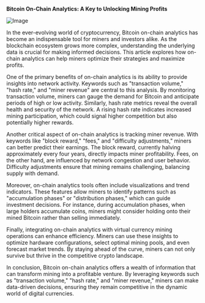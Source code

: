 **Bitcoin On-Chain Analytics: A Key to Unlocking Mining Profits**

![Image](https://github.com/user-attachments/assets/31692037-0104-4703-abd1-696b6a7dd41b)

In the ever-evolving world of cryptocurrency, Bitcoin on-chain analytics has become an indispensable tool for miners and investors alike. As the blockchain ecosystem grows more complex, understanding the underlying data is crucial for making informed decisions. This article explores how on-chain analytics can help miners optimize their strategies and maximize profits.

One of the primary benefits of on-chain analytics is its ability to provide insights into network activity. Keywords such as "transaction volume," "hash rate," and "miner revenue" are central to this analysis. By monitoring transaction volume, miners can gauge the demand for Bitcoin and anticipate periods of high or low activity. Similarly, hash rate metrics reveal the overall health and security of the network. A rising hash rate indicates increased mining participation, which could signal higher competition but also potentially higher rewards.

Another critical aspect of on-chain analytics is tracking miner revenue. With keywords like "block reward," "fees," and "difficulty adjustments," miners can better predict their earnings. The block reward, currently halving approximately every four years, directly impacts miner profitability. Fees, on the other hand, are influenced by network congestion and user behavior. Difficulty adjustments ensure that mining remains challenging, balancing supply with demand.

Moreover, on-chain analytics tools often include visualizations and trend indicators. These features allow miners to identify patterns such as "accumulation phases" or "distribution phases," which can guide investment decisions. For instance, during accumulation phases, when large holders accumulate coins, miners might consider holding onto their mined Bitcoin rather than selling immediately.

Finally, integrating on-chain analytics with virtual currency mining operations can enhance efficiency. Miners can use these insights to optimize hardware configurations, select optimal mining pools, and even forecast market trends. By staying ahead of the curve, miners can not only survive but thrive in the competitive crypto landscape.

In conclusion, Bitcoin on-chain analytics offers a wealth of information that can transform mining into a profitable venture. By leveraging keywords such as "transaction volume," "hash rate," and "miner revenue," miners can make data-driven decisions, ensuring they remain competitive in the dynamic world of digital currencies.